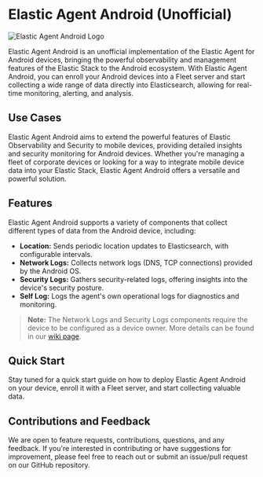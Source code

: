 # Elastic Agent Android (Unofficial)

![Elastic Agent Android Logo](https://user-images.githubusercontent.com/path-to-your-logo.png)

Elastic Agent Android is an unofficial implementation of the Elastic Agent for Android devices, bringing the powerful observability and management features of the Elastic Stack to the Android ecosystem. With Elastic Agent Android, you can enroll your Android devices into a Fleet server and start collecting a wide range of data directly into Elasticsearch, allowing for real-time monitoring, alerting, and analysis.

## Use Cases

Elastic Agent Android aims to extend the powerful features of Elastic Observability and Security to mobile devices, providing detailed insights and security monitoring for Android devices. Whether you're managing a fleet of corporate devices or looking for a way to integrate mobile device data into your Elastic Stack, Elastic Agent Android offers a versatile and powerful solution.

## Features

Elastic Agent Android supports a variety of components that collect different types of data from the Android device, including:

- **Location:** Sends periodic location updates to Elasticsearch, with configurable intervals.
- **Network Logs:** Collects network logs (DNS, TCP connections) provided by the Android OS.
- **Security Logs:** Gathers security-related logs, offering insights into the device's security posture.
- **Self Log:** Logs the agent's own operational logs for diagnostics and monitoring.

> **Note:** The Network Logs and Security Logs components require the device to be configured as a device owner. More details can be found in our [wiki page](#).

## Quick Start

Stay tuned for a quick start guide on how to deploy Elastic Agent Android on your device, enroll it with a Fleet server, and start collecting valuable data.

## Contributions and Feedback

We are open to feature requests, contributions, questions, and any feedback. If you're interested in contributing or have suggestions for improvement, please feel free to reach out or submit an issue/pull request on our GitHub repository.

